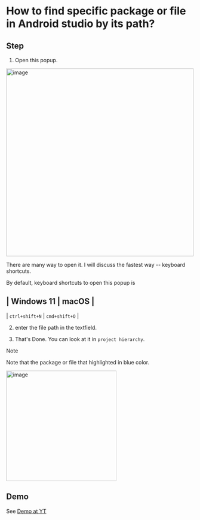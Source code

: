 # How to find specific package or file in Android studio by its path?
## Step
1. Open this popup.

<img width="502" alt="image" src="https://github.com/user-attachments/assets/0fb2b824-c244-4a21-b131-e6d3e9adadb5">

There are many way to open it. I will discuss the fastest way -- keyboard shortcuts.

By default, keyboard shortcuts to open this popup is

| Windows 11 | macOS | 
---------------------
| `ctrl+shift+N` | `cmd+shift+O` |

2. enter the file path in the textfield.

3. That's Done. You can look at it in `project hierarchy`.

> [!NOTE]
>
> Note that the package or file that highlighted in blue color.

<img width="295" alt="image" src="https://github.com/user-attachments/assets/f39acb0b-dcc3-44f1-9043-8f4177d0ca63">

## Demo
See [Demo at YT](https://youtu.be/X_HaMiKFK5w)
